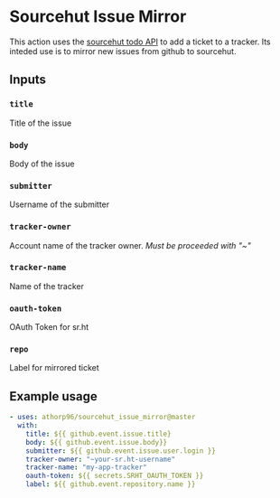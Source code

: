 # Sourcehut Issue Mirror

This action uses the [sourcehut todo API](https://man.sr.ht/todo.sr.ht/api.md) to add a ticket to a tracker.
Its inteded use is to mirror new issues from github to sourcehut.

## Inputs


### `title`

Title of the issue
    
### `body`

Body of the issue

### `submitter`

Username of the submitter
    
### `tracker-owner`

Account name of the tracker owner. *Must be proceeded with "~"*
    
### `tracker-name`

Name of the tracker
    
### `oauth-token`

OAuth Token for sr.ht

### `repo`

Label for mirrored ticket

## Example usage

```yml
- uses: athorp96/sourcehut_issue_mirror@master
  with:
    title: ${{ github.event.issue.title}
    body: ${{ github.event.issue.body}}
    submitter: ${{ github.event.issue.user.login }}
    tracker-owner: "~your-sr.ht-username"
    tracker-name: "my-app-tracker"
    oauth-token: ${{ secrets.SRHT_OAUTH_TOKEN }}
    label: ${{ github.event.repository.name }}
```
	
